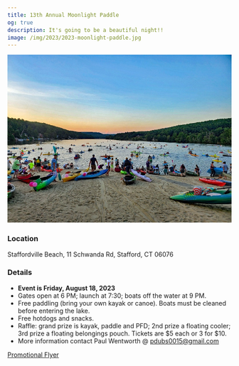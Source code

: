 ```yaml
---
title: 13th Annual Moonlight Paddle
og: true
description: It's going to be a beautiful night!!
image: /img/2023/2023-moonlight-paddle.jpg
---
```

<img src="/img/2023/2023-moonlight-paddle.jpg" class="img-fluid" alt="13th Annual Moonlight Paddle"/>

### Location
Staffordville Beach, 11 Schwanda Rd, Stafford, CT 06076

### Details
* **Event is Friday, August 18, 2023**
* Gates open at 6 PM; launch at 7:30; boats off the water at 9 PM.
* Free paddling (bring your own kayak or canoe). Boats must be cleaned before entering the lake.
* Free hotdogs and snacks.
* Raffle: grand prize is kayak, paddle and PFD; 2nd prize a floating cooler; 3rd prize a floating belongings pouch. Tickets are $5 each or 3 for $10.
* More information contact Paul Wentworth @ pdubs0015@gmail.com

<a href="https://www.e-clubhouse.org/userfiles/2275/file/0425231121272023MoonlightPaddle_.pdf" target="_blank"  class="btn btn-primary">Promotional Flyer</a>

